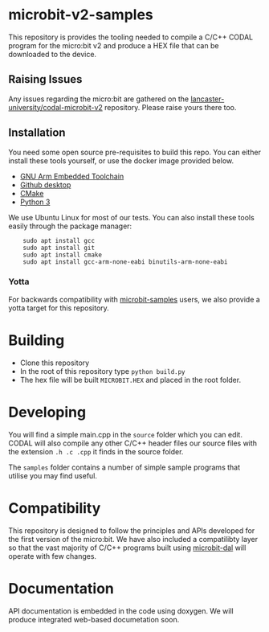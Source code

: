# microbit-v2-samples
This repository is provides the tooling needed to compile a C/C++ CODAL program for the micro:bit v2 and produce a HEX file that can be downloaded to the device.

## Raising Issues
Any issues regarding the micro:bit are gathered on the [lancaster-university/codal-microbit-v2](https://github.com/lancaster-university/codal-microbit-v2) repository. Please raise yours there too.

## Installation
You need some open source pre-requisites to build this repo. You can either install these tools yourself, or use the docker image provided below.

  - [GNU Arm Embedded Toolchain](https://developer.arm.com/tools-and-software/open-source-software/developer-tools/gnu-toolchain/gnu-rm/downloads)
  - [Github desktop](https://desktop.github.com/)
  - [CMake](https://cmake.org/download/)
  - [Python 3](https://www.python.org/downloads/)

We use Ubuntu Linux for most of our tests. You can also install these tools easily through the package manager:

```
    sudo apt install gcc
    sudo apt install git
    sudo apt install cmake
    sudo apt install gcc-arm-none-eabi binutils-arm-none-eabi
```


### Yotta
For backwards compatibility with [microbit-samples](https://www.github.com/lancaster-univrsity/microbit-samples) users, we also provide a yotta target for this repository.

# Building
- Clone this repository
- In the root of this repository type `python build.py`
- The hex file will be built `MICROBIT.HEX` and placed in the root folder.

# Developing
You will find a simple main.cpp in the `source` folder which you can edit. CODAL will also compile any other C/C++ header files our source files with the extension `.h .c .cpp` it finds in the source folder.

The `samples` folder contains a number of simple sample programs that utilise you may find useful.

# Compatibility
This repository is designed to follow the principles and APIs developed for the first version of the micro:bit. We have also included a compatilibty layer so that the vast majority of C/C++ programs built using [microbit-dal](https://www.github.com/lancaster-university/microbit-dal) will operate with few changes. 

# Documentation
API documentation is embedded in the code using doxygen. We will produce integrated web-based documetation soon. 
